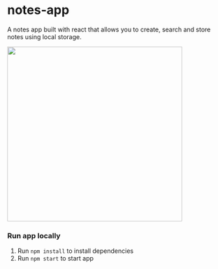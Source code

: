 # notes-app

A notes app built with react that allows you to create, search and store notes using local storage.

<img width="400" src="https://user-images.githubusercontent.com/95934430/163181361-f45530ce-eb3e-4b47-ac45-565f1cabb29e.png">


### Run app locally

1. Run `npm install` to install dependencies
2. Run `npm start` to start app
